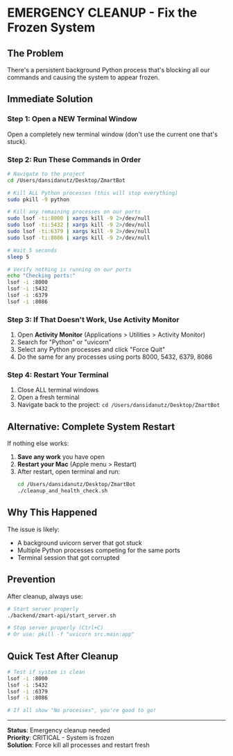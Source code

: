 # EMERGENCY CLEANUP - Fix the Frozen System

## The Problem
There's a persistent background Python process that's blocking all our commands and causing the system to appear frozen.

## Immediate Solution

### Step 1: Open a NEW Terminal Window
Open a completely new terminal window (don't use the current one that's stuck).

### Step 2: Run These Commands in Order

```bash
# Navigate to the project
cd /Users/dansidanutz/Desktop/ZmartBot

# Kill ALL Python processes (this will stop everything)
sudo pkill -9 python

# Kill any remaining processes on our ports
sudo lsof -ti:8000 | xargs kill -9 2>/dev/null
sudo lsof -ti:5432 | xargs kill -9 2>/dev/null  
sudo lsof -ti:6379 | xargs kill -9 2>/dev/null
sudo lsof -ti:8086 | xargs kill -9 2>/dev/null

# Wait 5 seconds
sleep 5

# Verify nothing is running on our ports
echo "Checking ports:"
lsof -i :8000
lsof -i :5432
lsof -i :6379
lsof -i :8086
```

### Step 3: If That Doesn't Work, Use Activity Monitor

1. Open **Activity Monitor** (Applications > Utilities > Activity Monitor)
2. Search for "Python" or "uvicorn"
3. Select any Python processes and click "Force Quit"
4. Do the same for any processes using ports 8000, 5432, 6379, 8086

### Step 4: Restart Your Terminal

1. Close ALL terminal windows
2. Open a fresh terminal
3. Navigate back to the project: `cd /Users/dansidanutz/Desktop/ZmartBot`

## Alternative: Complete System Restart

If nothing else works:

1. **Save any work** you have open
2. **Restart your Mac** (Apple menu > Restart)
3. After restart, open terminal and run:
   ```bash
   cd /Users/dansidanutz/Desktop/ZmartBot
   ./cleanup_and_health_check.sh
   ```

## Why This Happened

The issue is likely:
- A background uvicorn server that got stuck
- Multiple Python processes competing for the same ports
- Terminal session that got corrupted

## Prevention

After cleanup, always use:
```bash
# Start server properly
./backend/zmart-api/start_server.sh

# Stop server properly (Ctrl+C)
# Or use: pkill -f "uvicorn src.main:app"
```

## Quick Test After Cleanup

```bash
# Test if system is clean
lsof -i :8000
lsof -i :5432
lsof -i :6379
lsof -i :8086

# If all show "No processes", you're good to go!
```

---

**Status**: Emergency cleanup needed  
**Priority**: CRITICAL - System is frozen  
**Solution**: Force kill all processes and restart fresh 